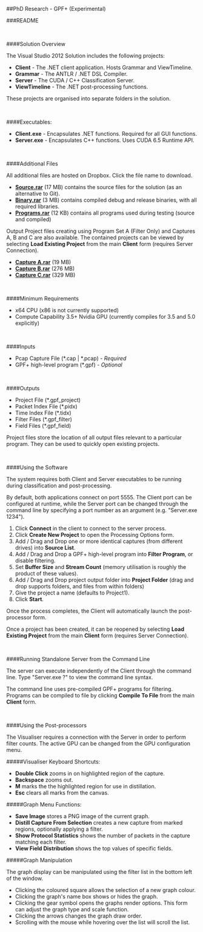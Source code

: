 
##PhD Research - GPF+ (Experimental)

###README

</br>

####Solution Overview

The Visual Studio 2012 Solution includes the following projects:

<ul>
<li><b>Client</b> - The .NET client application. Hosts Grammar and ViewTimeline.</li>

<li><b>Grammar</b> - The ANTLR / .NET DSL Compiler.</li>

<li><b>Server</b> - The CUDA / C++ Classification Server. </li>

<li><b>ViewTimeline</b> - The .NET post-processing functions.</li>
</ul>

These projects are organised into separate folders in the solution.

</br>

####Executables:

<ul>
<li><b>Client.exe</b> - Encapsulates .NET functions. Required for all GUI functions.</li>

<li><b>Server.exe</b> - Encapsulates C++ functions. Uses CUDA 6.5 Runtime API.</li>
</ul>

</br>

####Additional Files

All additional files are hosted on Dropbox. Click the file name to download.
<ul>
<li><b><a href=https://www.dropbox.com/s/xv1sfup1rz6pjxm/Source.rar?dl=0>Source.rar</a></b> (17 MB) contains the source files for the solution (as an alternative to Git). </li>
<li><b><a href=https://www.dropbox.com/s/i2dt5fc16ghijew/Binary.rar?dl=0>Binary.rar</a></b> (3 MB) contains compiled debug and release binaries, with all required libraries.</li>
<li><b><a href=https://www.dropbox.com/s/z1uzib8c8k4exzt/Programs.rar?dl=0>Programs.rar</a></b> (12 KB) contains all programs used during testing (source and compiled)</li>
</ul>
Output Project files creating using Program Set A (Filter Only) and Captures A, B and C are also available. The contained projects can be viewed by selecting <b>Load Existing Project</b> from the main <b>Client</b> form (requires Server Connection).  
<ul>
<li><b><a href=https://www.dropbox.com/s/x5ughqbyqgf6xp5/Capture%20A.rar?dl=0>Capture A.rar</a></b> (19 MB)</li>
<li><b><a href=https://www.dropbox.com/s/ghaw72bn61z6pqd/Capture%20B.rar?dl=0>Capture B.rar</a></b> (276 MB)</li>
<li><b><a href=https://www.dropbox.com/s/1cwekopovdykwas/Capture%20C.rar?dl=0>Capture C.rar</a></b> (329 MB)</li>
</ul>
</br>

####Minimum Requirements

<ul>

<li> x64 CPU (x86 is not currently supported)</li>

<li> Compute Capability 3.5+ Nvidia GPU (currently compiles for 3.5 and 5.0 explicitly) </li> 

</ul>

</br>

####Inputs

<ul>

<li> Pcap Capture File (*.cap | *.pcap) <i> - Required</i></li>

<li> GPF+ high-level program (*.gpf) <i> - Optional</i></li>

</ul>

</br>

####Outputs

<ul>

<li> Project File (*.gpf_project) </li>

<li> Packet Index File (*.pidx) </li>

<li> Time Index File (*.tidx) </li>

<li> Filter Files (*.gpf_filter) </li>

<li> Field Files (*.gpf_field) </li>

</ul>

Project files store the location of all output files relevant to a particular program.
They can be used to quickly open existing projects.

</br>


####Using the Software

The system requires both Client and Server executables to be running during classification and post-processing.

By default, both applications connect on port 5555. The Client port can be configured at runtime, while the Server port can be changed through the command line by specifying a port number as an argument (e.g. "Server.exe 1234"). 

<ol>
<li>Click <b>Connect</b> in the client to connect to the server process. </li>
<li>Click <b>Create New Project</b> to open the Processing Options form. 
<li> Add / Drag and Drop one or more identical captures (from different drives) into <b>Source List</b>. </li>
<li> Add / Drag and Drop a GPF+ high-level program into <b>Filter Program</b>, or disable filtering.</li>
<li> Set <b>Buffer Size</b> and <b>Stream Count</b> (memory utilisation is roughly the product of these values).</li>
<li> Add / Drag and Drop project output folder into <b>Project Folder</b> (drag and drop supports folders, and files from within folders)</li>
<li> Give the project a name (defaults to Project1).</li>
<li> Click <b>Start</b>.</li>
</ol>

Once the process completes, the Client will automatically launch the post-processor form.

Once a project has been created, it can be reopened by selecting <b>Load Existing Project</b> from the main <b>Client</b> form (requires Server Connection).

</br>

####Running Standalone Server from the Command Line

The server can execute independently of the Client through the command line. Type "Server.exe ?" to view the command line syntax.

The command line uses pre-compiled GPF+ programs for filtering. Programs can be compiled to file by clicking <b>Compile To File</b> from the main <b>Client</b> form.

</br>

####Using the Post-processors

The Visualiser requires a connection with the Server in order to perform filter counts. The active GPU can be changed from the GPU configuration menu.

#####Visualiser Keyboard Shortcuts:

<ul>

<li><b>Double Click</b> zooms in on highlighted region of the capture.</li>

<li><b>Backspace</b> zooms out.</li>

<li><b>M</b> marks the the highlighted region for use in distillation.</li>

<li><b>Esc</b> clears all marks from the canvas.</li>

</ul>

#####Graph Menu Functions:

<ul>

<li><b>Save Image</b> stores a PNG image of the current graph.</li>
<li><b>Distill Capture From Selection</b> creates a new capture from marked regions, optionally applying a filter.</li>
<li><b>Show Protocol Statistics</b> shows the number of packets in the capture matching each filter.</li>
<li><b>View Field Distribution</b> shows the top values of specific fields.</li>

</ul>

#####Graph Manipulation

The graph display can be manipulated using the filter list in the bottom left of the window.

<ul>

<li>Clicking the coloured square allows the selection of a new graph colour.</li>
<li>Clicking the graph's name box shows or hides the graph.</li>
<li>Clicking the gear symbol opens the graphs render options. This form can adjust the graph type and scale function.</li>
<li>Clicking the arrows changes the graph draw order.</li>
<li>Scrolling with the mouse while hovering over the list will scroll the list.</li>

</ul>


